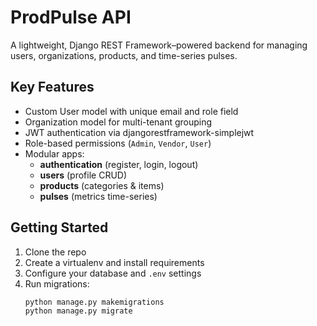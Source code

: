 # ProdPulse API

A lightweight, Django REST Framework–powered backend for managing users, organizations, products, and time-series pulses.

## Key Features

- Custom User model with unique email and role field  
- Organization model for multi-tenant grouping  
- JWT authentication via djangorestframework-simplejwt  
- Role-based permissions (`Admin`, `Vendor`, `User`)  
- Modular apps:  
  - **authentication** (register, login, logout)  
  - **users** (profile CRUD)  
  - **products** (categories & items)  
  - **pulses** (metrics time-series)  

## Getting Started

1. Clone the repo  
2. Create a virtualenv and install requirements  
3. Configure your database and `.env` settings  
4. Run migrations:  
   ```bash
   python manage.py makemigrations
   python manage.py migrate